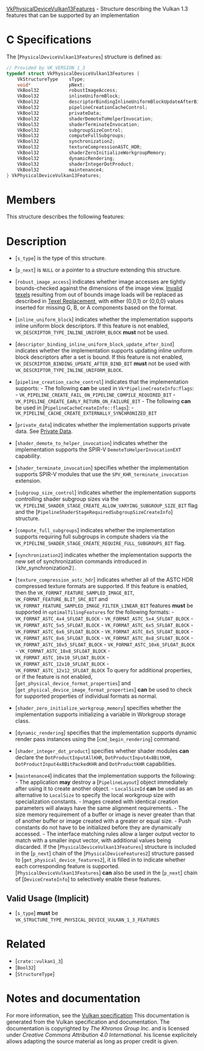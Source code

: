 [VkPhysicalDeviceVulkan13Features](https://www.khronos.org/registry/vulkan/specs/1.3-extensions/man/html/VkPhysicalDeviceVulkan13Features.html) - Structure describing the Vulkan 1.3 features that can be supported by an implementation

# C Specifications
The [`PhysicalDeviceVulkan13Features`] structure is defined as:
```c
// Provided by VK_VERSION_1_3
typedef struct VkPhysicalDeviceVulkan13Features {
    VkStructureType    sType;
    void*              pNext;
    VkBool32           robustImageAccess;
    VkBool32           inlineUniformBlock;
    VkBool32           descriptorBindingInlineUniformBlockUpdateAfterBind;
    VkBool32           pipelineCreationCacheControl;
    VkBool32           privateData;
    VkBool32           shaderDemoteToHelperInvocation;
    VkBool32           shaderTerminateInvocation;
    VkBool32           subgroupSizeControl;
    VkBool32           computeFullSubgroups;
    VkBool32           synchronization2;
    VkBool32           textureCompressionASTC_HDR;
    VkBool32           shaderZeroInitializeWorkgroupMemory;
    VkBool32           dynamicRendering;
    VkBool32           shaderIntegerDotProduct;
    VkBool32           maintenance4;
} VkPhysicalDeviceVulkan13Features;
```

# Members
This structure describes the following features:

# Description
- [`s_type`] is the type of this structure.
- [`p_next`] is `NULL` or a pointer to a structure extending this structure.

- [`robust_image_access`] indicates whether image accesses are tightly bounds-checked against the dimensions of the image view. [Invalid texels]() resulting from out of bounds image loads will be replaced as described in [Texel Replacement](), with either (0,0,1) or (0,0,0) values inserted for missing G, B, or A components based on the format.
- [`inline_uniform_block`] indicates whether the implementation supports inline uniform block descriptors. If this feature is not enabled, `VK_DESCRIPTOR_TYPE_INLINE_UNIFORM_BLOCK` **must**  not be used.
- [`descriptor_binding_inline_uniform_block_update_after_bind`] indicates whether the implementation supports updating inline uniform block descriptors after a set is bound. If this feature is not enabled, `VK_DESCRIPTOR_BINDING_UPDATE_AFTER_BIND_BIT` **must**  not be used with `VK_DESCRIPTOR_TYPE_INLINE_UNIFORM_BLOCK`.
- [`pipeline_creation_cache_control`] indicates that the implementation supports:  - The following  **can**  be used in `Vk*PipelineCreateInfo`::`flags`:   - `VK_PIPELINE_CREATE_FAIL_ON_PIPELINE_COMPILE_REQUIRED_BIT`   - `VK_PIPELINE_CREATE_EARLY_RETURN_ON_FAILURE_BIT`   - The following  **can**  be used in [`PipelineCacheCreateInfo::flags`]:   - `VK_PIPELINE_CACHE_CREATE_EXTERNALLY_SYNCHRONIZED_BIT`  
- [`private_data`] indicates whether the implementation supports private data. See [Private Data]().
- [`shader_demote_to_helper_invocation`] indicates whether the implementation supports the SPIR-V `DemoteToHelperInvocationEXT` capability.
- [`shader_terminate_invocation`] specifies whether the implementation supports SPIR-V modules that use the `SPV_KHR_terminate_invocation` extension.
- [`subgroup_size_control`] indicates whether the implementation supports controlling shader subgroup sizes via the `VK_PIPELINE_SHADER_STAGE_CREATE_ALLOW_VARYING_SUBGROUP_SIZE_BIT` flag and the [`PipelineShaderStageRequiredSubgroupSizeCreateInfo`] structure.
- [`compute_full_subgroups`] indicates whether the implementation supports requiring full subgroups in compute shaders via the `VK_PIPELINE_SHADER_STAGE_CREATE_REQUIRE_FULL_SUBGROUPS_BIT` flag.
- [`synchronization2`] indicates whether the implementation supports the new set of synchronization commands introduced in `[`khr_synchronization2`]`.
- [`texture_compression_astc_hdr`] indicates whether all of the ASTC HDR compressed texture formats are supported. If this feature is enabled, then the `VK_FORMAT_FEATURE_SAMPLED_IMAGE_BIT`, `VK_FORMAT_FEATURE_BLIT_SRC_BIT` and `VK_FORMAT_FEATURE_SAMPLED_IMAGE_FILTER_LINEAR_BIT` features  **must**  be supported in `optimalTilingFeatures` for the following formats:  - `VK_FORMAT_ASTC_4x4_SFLOAT_BLOCK`  - `VK_FORMAT_ASTC_5x4_SFLOAT_BLOCK`  - `VK_FORMAT_ASTC_5x5_SFLOAT_BLOCK`  - `VK_FORMAT_ASTC_6x5_SFLOAT_BLOCK`  - `VK_FORMAT_ASTC_6x6_SFLOAT_BLOCK`  - `VK_FORMAT_ASTC_8x5_SFLOAT_BLOCK`  - `VK_FORMAT_ASTC_8x6_SFLOAT_BLOCK`  - `VK_FORMAT_ASTC_8x8_SFLOAT_BLOCK`  - `VK_FORMAT_ASTC_10x5_SFLOAT_BLOCK`  - `VK_FORMAT_ASTC_10x6_SFLOAT_BLOCK`  - `VK_FORMAT_ASTC_10x8_SFLOAT_BLOCK`  - `VK_FORMAT_ASTC_10x10_SFLOAT_BLOCK`  - `VK_FORMAT_ASTC_12x10_SFLOAT_BLOCK`  - `VK_FORMAT_ASTC_12x12_SFLOAT_BLOCK` To query for additional properties, or if the feature is not enabled, [`get_physical_device_format_properties`] and [`get_physical_device_image_format_properties`] **can**  be used to check for supported properties of individual formats as normal.
- [`shader_zero_initialize_workgroup_memory`] specifies whether the implementation supports initializing a variable in Workgroup storage class.
- [`dynamic_rendering`] specifies that the implementation supports dynamic render pass instances using the [`cmd_begin_rendering`] command.
- [`shader_integer_dot_product`] specifies whether shader modules  **can**  declare the `DotProductInputAllKHR`, `DotProductInput4x8BitKHR`, `DotProductInput4x8BitPackedKHR` and `DotProductKHR` capabilities.
- [`maintenance4`] indicates that the implementation supports the following:  - The application  **may**  destroy a [`PipelineLayout`] object immediately after using it to create another object.  - `LocalSizeId` **can**  be used as an alternative to `LocalSize` to specify the local workgroup size with specialization constants.  - Images created with identical creation parameters will always have the same alignment requirements.  - The size memory requirement of a buffer or image is never greater than that of another buffer or image created with a greater or equal size.  - Push constants do not have to be initialized before they are dynamically accessed.  - The interface matching rules allow a larger output vector to match with a smaller input vector, with additional values being discarded. 
If the [`PhysicalDeviceVulkan13Features`] structure is included in the [`p_next`] chain of the
[`PhysicalDeviceFeatures2`] structure passed to
[`get_physical_device_features2`], it is filled in to indicate whether each
corresponding feature is supported.
[`PhysicalDeviceVulkan13Features`] **can**  also be used in the [`p_next`] chain of
[`DeviceCreateInfo`] to selectively enable these features.
## Valid Usage (Implicit)
-  [`s_type`] **must**  be `VK_STRUCTURE_TYPE_PHYSICAL_DEVICE_VULKAN_1_3_FEATURES`

# Related
- [`crate::vulkan1_3`]
- [`Bool32`]
- [`StructureType`]

# Notes and documentation
For more information, see the [Vulkan specification](https://www.khronos.org/registry/vulkan/specs/1.3-extensions/html/vkspec.html)
This documentation is generated from the Vulkan specification and documentation.
The documentation is copyrighted by *The Khronos Group Inc.* and is licensed under *Creative Commons Attribution 4.0 International*.
his license explicitely allows adapting the source material as long as proper credit is given.
        